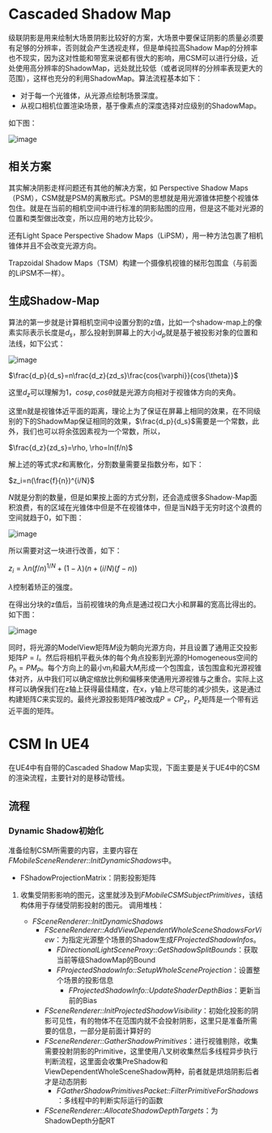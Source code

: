 # Cascaded Shadow Map
级联阴影是用来绘制大场景阴影比较好的方案，大场景中要保证阴影的质量必须要有足够的分辨率，否则就会产生透视走样，但是单纯拉高Shadow Map的分辨率也不现实，因为这对性能和带宽来说都有很大的影响，用CSM可以进行分级，近处使用高分辨率的ShadowMap，远处就比较低（或者说同样的分辨率表现更大的范围），这样也充分的利用ShadowMap。算法流程基本如下：

* 对于每一个光锥体，从光源点绘制场景深度。
* 从视口相机位置渲染场景，基于像素点的深度选择对应级别的ShadowMap。

如下图：

![image]()

## 相关方案

其实解决阴影走样问题还有其他的解决方案，如
Perspective Shadow Maps（PSM），CSM就是PSM的离散形式。PSM的思想就是用光源锥体把整个视锥体包住。就是在当前的相机空间中进行标准的阴影贴图的应用，但是这不能对光源的位置和类型做出改变，所以应用的地方比较少。

还有Light Space Perspective Shadow Maps（LiPSM），用一种方法包裹了相机锥体并且不会改变光源方向。

Trapzoidal Shadow Maps（TSM）构建一个摄像机视锥的梯形包围盒（与前面的LiPSM不一样）。

## 生成Shadow-Map

算法的第一步就是计算相机空间中设置分割的z值，比如一个shadow-map上的像素实际表示长度是$d_s$，那么投射到屏幕上的大小$d_p$就是基于被投影对象的位置和法线，如下公式：

![image]()

$\frac{d_p}{d_s}=n\frac{d_z}{zd_s}\frac{cos{\varphi}}{cos{\theta}}$

这里$d_z$可以理解为1，$cos\varphi,cos\theta$就是光源方向相对于视锥体方向的夹角。

这里n就是视锥体近平面的距离，理论上为了保证在屏幕上相同的效果，在不同级别的下的ShadowMap保证相同的效果，$\frac{d_p}{d_s}$需要是一个常数，此外，我们也可以将余弦因素视为一个常数，所以，

$\frac{d_z}{zd_s}=\rho, \rho=ln(f/n)$

解上述的等式求$z$和离散化，分割数量需要呈指数分布，如下：

$z_i=n(\frac{f}{n})^{i/N}$


$N$就是分割的数量，但是如果按上面的方式分割，还会造成很多Shadow-Map面积浪费，有的区域在光锥体中但是不在视锥体中，但是当N趋于无穷时这个浪费的空间就趋于0，如下图：

![image]()

所以需要对这一块进行改善，如下：

$z_i=\lambda n(f/n)^{1/N}+(1-\lambda)(n+(i/N)(f-n))$

$\lambda$控制着矫正的强度。

在得出分块的z值后，当前视锥块的角点是通过视口大小和屏幕的宽高比得出的。
如下图：

![image]()

同时，将光源的ModelView矩阵$M$设为朝向光源方向，并且设置了通用正交投影矩阵$P=I$。然后将相机平截头体的每个角点投影到光源的Homogeneous空间的$P_h=PM_P$。每个方向上的最小$m_i$和最大$M_i$形成一个包围盒，该包围盒和光源视锥体对齐，从中我们可以确定缩放比例和偏移来使通用光源视锥与之重合。实际上这样可以确保我们在z轴上获得最佳精度，在x，y轴上尽可能的减少损失，这是通过构建矩阵$C$来实现的。最终光源投影矩阵$P$被改成$P=CP_z$，$P_z$矩阵是一个带有远近平面的矩阵。

# CSM In UE4

在UE4中有自带的Cascaded Shadow Map实现，下面主要是关于UE4中的CSM的渲染流程，主要针对的是移动管线。

## 流程

### Dynamic Shadow初始化
准备绘制CSM所需要的内容，主要内容在*FMobileSceneRenderer::InitDynamicShadows*中。

* FShadowProjectionMatrix：阴影投影矩阵

1. 收集受阴影影响的图元，这里就涉及到*FMobileCSMSubjectPrimitives*，该结构体用于存储受阴影投射的图元。
   调用堆栈：
   
    * *FSceneRenderer::InitDynamicShadows* 
        * *FSceneRenderer::AddViewDependentWholeSceneShadowsForView*：为指定光源整个场景的Shadow生成*FProjectedShadowInfos*。
          * *FDirectionalLightSceneProxy::GetShadowSplitBounds*：获取当前等级ShadowMap的Bound
          * *FProjectedShadowInfo::SetupWholeSceneProjection*：设置整个场景的投影信息
            * *FProjectedShadowInfo::UpdateShaderDepthBias*：更新当前的Bias
        * *FSceneRenderer::InitProjectedShadowVisibility*：初始化投影的阴影可见性，有的物体不在范围内就不会投射阴影，这里只是准备所需要的信息，一部分是前面计算好的
        * *FSceneRenderer::GatherShadowPrimitives*：进行视锥剔除，收集需要投射阴影的Primitive，这里使用八叉树收集然后多线程异步执行判断流程，这里面会收集PreShadow和ViewDependentWholeSceneShadow两种，前者就是烘焙阴影后者才是动态阴影
          * *FGatherShadowPrimitivesPacket::FilterPrimitiveForShadows*：多线程中的判断实际运行的函数
        * *FSceneRenderer::AllocateShadowDepthTargets*：为ShadowDepth分配RT